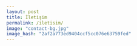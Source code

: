 ```yaml
---
layout: post
title: İletişim
permalink: /iletisim/
image: "contact-bg.jpg"
image_hash: "2af2a773ed9404ccf5cc076e63759fed"
---
```

